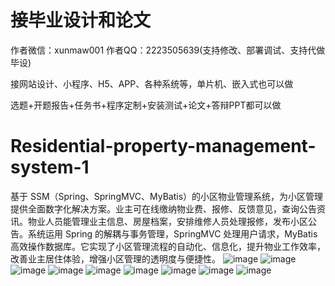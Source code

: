 # 接毕业设计和论文
作者微信：xunmaw001  作者QQ：2223505639(支持修改、部署调试、支持代做毕设)

接网站设计、小程序、H5、APP、各种系统等，单片机、嵌入式也可以做

选题+开题报告+任务书+程序定制+安装测试+论文+答辩PPT都可以做
# Residential-property-management-system-1
基于 SSM（Spring、SpringMVC、MyBatis）的小区物业管理系统，为小区管理提供全面数字化解决方案。业主可在线缴纳物业费、报修、反馈意见，查询公告资讯。物业人员能管理业主信息、房屋档案，安排维修人员处理报修，发布小区公告。系统运用 Spring 的解耦与事务管理，SpringMVC 处理用户请求，MyBatis 高效操作数据库。它实现了小区管理流程的自动化、信息化，提升物业工作效率，改善业主居住体验，增强小区管理的透明度与便捷性。 
![image](https://github.com/user-attachments/assets/a3387504-02e9-4e66-aea3-ce863219f9fd)
![image](https://github.com/user-attachments/assets/f1753765-137e-4a39-83d8-bc2332caa30a)
![image](https://github.com/user-attachments/assets/baca4d5d-deab-44b0-9a85-6166cf59a153)
![image](https://github.com/user-attachments/assets/167c2900-68bc-40a2-8180-2f55c8f0322e)
![image](https://github.com/user-attachments/assets/2cb029b1-a028-437a-84c4-9061740e6fb8)
![image](https://github.com/user-attachments/assets/344445f4-11c4-4aeb-b1e2-ee1c23e57cde)
![image](https://github.com/user-attachments/assets/240a53a3-398e-404e-bf74-a81166eb1a80)
![image](https://github.com/user-attachments/assets/21fe6a36-6a99-48b4-8ed8-0450fdc07de3)
![image](https://github.com/user-attachments/assets/4f77fcf2-7afe-4830-b08e-2b91446852f9)
